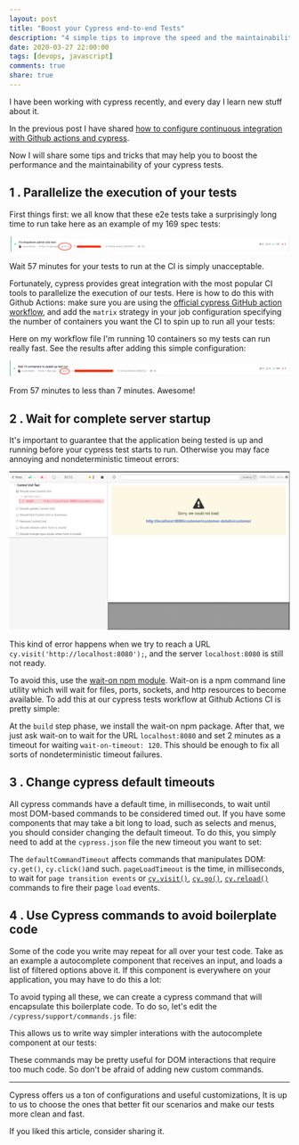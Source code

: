 ```yaml
---
layout: post
title: "Boost your Cypress end-to-end Tests"
description: "4 simple tips to improve the speed and the maintainability of your cypress tests."
date: 2020-03-27 22:00:00
tags: [devops, javascript]
comments: true
share: true
---
```


I have been working with cypress recently, and every day I learn new stuff about it.

In the previous post I have shared [how to configure continuous integration with Github actions and cypress](https://andreybleme.com/2020-02-29/continuous-Integration-with-github-actions-and-cypress-end-to-end-tests/).

Now I will share some tips and tricks that may help you to boost the performance and the maintainability of your cypress tests.
  

1 . Parallelize the execution of your tests
-------------

First things first: we all know that these e2e tests take a surprisingly long time to run take here as an example of my 169 spec tests:

![Cypress test taking too much time](https://raw.githubusercontent.com/andreybleme/andreybleme.github.io/master/assets/img/tests-taking-long-time.png "Cypress test taking too much time")


Wait 57 minutes for your tests to run at the CI is simply unacceptable.

Fortunately, cypress provides great integration with the most popular CI tools to parallelize the execution of our tests. Here is how to do this with Github Actions: make sure you are using the [official cypress GitHub action workflow](https://github.com/cypress-io/github-action), and add the `matrix` strategy in your job configuration specifying the number of containers you want the CI to spin up to run all your tests:

<script src="https://gist.github.com/andreybleme/84c92626835e3245d8b6b4a8604e17f0.js"></script>

Here on my workflow file I'm running 10 containers so my tests can run really fast. See the results after adding this simple configuration:

![Cypress test running fast](https://raw.githubusercontent.com/andreybleme/andreybleme.github.io/master/assets/img/cypress-tests-fast.png "Cypress test running fast")

From 57 minutes to less than 7 minutes. Awesome!


2 . Wait for complete server startup
-------------
It's important to guarantee that the application being tested is up and running before your cypress test starts to run. Otherwise you may face annoying and nondeterministic timeout errors:

![Cypress test timeout error](https://raw.githubusercontent.com/andreybleme/andreybleme.github.io/master/assets/img/cypress-test-timeout.png "Cypress test timeout error")

This kind of error happens when we try to reach a URL `cy.visit('http://localhost:8080');`, and the server `localhost:8080` is still not ready.

To avoid this, use the [wait-on npm module](https://github.com/jeffbski/wait-on). Wait-on is a npm command line utility which will wait for files, ports, sockets, and http resources to become available. To add this at our cypress tests workflow at Github Actions CI is pretty simple:

<script src="https://gist.github.com/andreybleme/5dbd3d2aba8ce88039689055ce9b3c95.js"></script>

At the `build` step phase, we install the wait-on npm package. After that, we just ask wait-on to wait for the URL `localhost:8080` and set 2 minutes as a timeout for waiting `wait-on-timeout: 120`. This should be enough to fix all sorts of nondeterministic timeout failures.


3 . Change cypress default timeouts
----
All cypress commands have a default time, in milliseconds, to wait until most DOM-based commands to be considered timed out. If you have some components that may take a bit long to load, such as selects and menus, you should consider changing the default timeout. To do this, you simply need to add at the `cypress.json` file the new timeout you want to set:

<script src="https://gist.github.com/andreybleme/c1f7e7f689eba16258528fa8f6b48605.js"></script>

The `defaultCommandTimeout` affects commands that manipulates DOM: `cy.get()`, `cy.click()`and such.
`pageLoadTimeout` is the time, in milliseconds, to wait for `page transition events` or [`cy.visit()`](https://docs.cypress.io/api/commands/visit.html), [`cy.go()`](https://docs.cypress.io/api/commands/go.html), [`cy.reload()`](https://docs.cypress.io/api/commands/reload.html) commands to fire their page `load` events.


4 . Use Cypress commands to avoid boilerplate code
----
Some of the code you write may repeat for all over your test code. Take as an example a autocomplete component that receives an input, and loads a list of filtered options above it. If this component is everywhere on your application, you may have to do this a lot:

<script src="https://gist.github.com/andreybleme/a70eadc1ef805570dd5cdc99167bc884.js"></script>

To avoid typing all these, we can create a cypress command that will encapsulate this boilerplate code. To do so, let's edit the `/cypress/support/commands.js` file:

<script src="https://gist.github.com/andreybleme/29e71b5acd0be96348b13c47da4deac3.js"></script>

This allows us to write way simpler interations with the autocomplete component at our tests:

<script src="https://gist.github.com/andreybleme/a70eadc1ef805570dd5cdc99167bc884.js"></script>

These commands may be pretty useful for DOM interactions that require too much code. So don't be afraid of adding new custom commands.

---

Cypress offers us a ton of configurations and useful customizations, It is up to us to choose the ones that better fit our scenarios and make our tests more clean and fast.
  

If you liked this article, consider sharing it.
